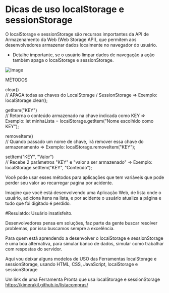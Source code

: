 # Dicas de uso localStorage e sessionStorage
O localStorage e sessionStorage são recursos importantes da API de Armazenamento da Web (Web Storage API), que permitem aos desenvolvedores armazenar dados localmente no navegador do usuário.
<br>
* Detalhe importante, se o usuário limpar dados de navegação a ação também apaga o localStorage e sessionStorage.

![Image](https://github.com/user-attachments/assets/af2aa6e3-2109-4887-825a-e84266b26679)

MÉTODOS

clear()<br>
// APAGA todas as chaves do LocalStorage / SessionStorage
=> Exemplo: localStorage.clear();

getItem("KEY") <br>
// Retorna o conteúdo armazenado na chave indicada como KEY
=> Exemplo: let minhaLista = localStorage.getItem("Nome escolhido como KEY"); 

removeItem() <br>
// Quando passado um nome de chave, irá remover essa chave do armazenamento
=> Exemplo: localStorage.removeItem("KEY");

setItem("KEY", "Valor") <br>
// Recebe 2 parâmetros "KEY" e "valor a ser armazenado"
=> Exemplo: localStorage.setItem("KEY", "Conteúdo");

Você pode usar esses métodos para aplicações que tem variáveis que pode perder seu valor ao recarregar pagina por acidente.

Imagine que você está desenvolvendo uma Aplicação Web, de lista onde o usuário, adiciona itens na lista, e por acidente o usuário atualiza a página e tudo que foi digitado é perdido. 

#Resulatdo: Usuário insatisfeito.

Desenvolvedores pensa em soluções, faz parte da gente buscar resolver problemas, por isso buscamos sempre a excelência.

Para quem está aprendendo a desenvolver o localStorage e sessionStorage é uma boa alternativa, para simular banco de dados, simular como trabalhar com respostas do servidor.

Aqui vou deixar alguns modelos de USO das Ferramentas localStorage e sessionStorage, usando HTML, CSS, JavaScript, localStorage e sessionStorage

Um link de uma Ferramenta Pronta que usa localStorage e sessionStorage
https://kimerakil.github.io/listacompras/ 
